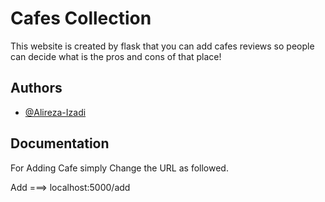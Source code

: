 
# Cafes Collection

This website is created by flask that you can add cafes reviews so people can decide what is the pros and cons of that place!


## Authors

- [@Alireza-Izadi](https://github.com/Alireza-Izadi)


## Documentation

For Adding Cafe simply Change the URL as followed.

Add ===> localhost:5000/add
